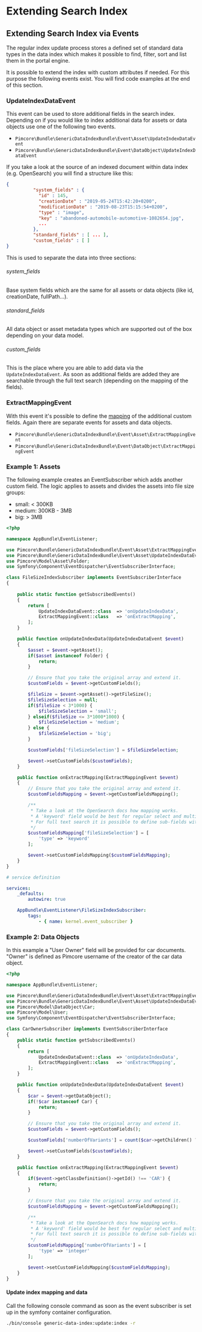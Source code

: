 # Extending Search Index

## Extending Search Index via Events

The regular index update process stores a defined set of standard data types in the data index which makes it
possible to find, filter, sort and list them in the portal engine.

It is possible to extend the index with custom attributes if needed. For this purpose the following events exist. You
will find code examples at the end of this section.

### UpdateIndexDataEvent

This event can be used to store additional fields in the search index. Depending on if you would like to index additional
data for assets or data objects use one of the following two events.

* `Pimcore\Bundle\GenericDataIndexBundle\Event\Asset\UpdateIndexDataEvent`
* `Pimcore\Bundle\GenericDataIndexBundle\Event\DataObject\UpdateIndexDataEvent`

If you take a look at the source of an indexed document within data index (e.g. OpenSearch) you will find a structure like this:

```json
{
          "system_fields" : {
            "id" : 145,
            "creationDate" : "2019-05-24T15:42:20+0200",
            "modificationDate" : "2019-08-23T15:15:54+0200",
            "type" : "image",
            "key" : "abandoned-automobile-automotive-1082654.jpg",
            ...
          },
          "standard_fields" : [ ... ],
          "custom_fields" : [ ]
}
```

This is used to separate the data into three sections:

###### system_fields

Base system fields which are the same for all assets or data objects (like id, creationDate, fullPath...).

###### standard_fields

All data object or asset metadata types which are supported out of the box depending on your data model.

###### custom_fields

This is the place where you are able to add data via the `UpdateIndexDataEvent`. As soon as additional fields are added
they are searchable through the full text search (depending on the mapping of the fields).

### ExtractMappingEvent

With this event it's possible to define the [mapping](https://opensearch.org/docs/latest/field-types/)
of the additional custom fields. Again there are separate events for assets and data objects.

* `Pimcore\Bundle\GenericDataIndexBundle\Event\Asset\ExtractMappingEvent`
* `Pimcore\Bundle\GenericDataIndexBundle\Event\DataObject\ExtractMappingEvent`


### Example 1: Assets

The following example creates an EventSubscriber which adds another custom field. The logic applies to assets and divides the assets into file size groups:

* small: < 300KB
* medium: 300KB - 3MB
* big: > 3MB

```php
<?php

namespace AppBundle\EventListener;

use Pimcore\Bundle\GenericDataIndexBundle\Event\Asset\ExtractMappingEvent;
use Pimcore\Bundle\GenericDataIndexBundle\Event\Asset\UpdateIndexDataEvent;
use Pimcore\Model\Asset\Folder;
use Symfony\Component\EventDispatcher\EventSubscriberInterface;

class FileSizeIndexSubscriber implements EventSubscriberInterface
{
    
    public static function getSubscribedEvents()
    {
        return [
            UpdateIndexDataEvent::class  => 'onUpdateIndexData',
            ExtractMappingEvent::class   => 'onExtractMapping',
        ];
    }

    public function onUpdateIndexData(UpdateIndexDataEvent $event)
    {
        $asset = $event->getAsset();
        if($asset instanceof Folder) {
            return;
        }

        // Ensure that you take the original array and extend it.
        $customFields = $event->getCustomFields();

        $fileSize = $event->getAsset()->getFileSize();
        $fileSizeSelection = null;
        if($fileSize < 3*1000) {
            $fileSizeSelection = 'small';
        } elseif($fileSize <= 3*1000*1000) {
            $fileSizeSelection = 'medium';
        } else {
            $fileSizeSelection = 'big';
        }

        $customFields['fileSizeSelection'] = $fileSizeSelection;

        $event->setCustomFields($customFields);
    }

    public function onExtractMapping(ExtractMappingEvent $event)
    {
        // Ensure that you take the original array and extend it.
        $customFieldsMapping = $event->getCustomFieldsMapping();

        /**
         * Take a look at the OpenSearch docs how mapping works.
         * A 'keyword' field would be best for regular select and multi select filters.
         * For full text search it is possible to define sub-fields with special OpenSearch analyzers too.
         */
        $customFieldsMapping['fileSizeSelection'] = [
            'type' => 'keyword'
        ];

        $event->setCustomFieldsMapping($customFieldsMapping);
    }
}


```

```yaml
# service definition

services:
    _defaults:
        autowire: true

    AppBundle\EventListener\FileSizeIndexSubscriber:
        tags:
            - { name: kernel.event_subscriber }
```


### Example 2: Data Objects

In this example a "User Owner" field will be provided for car documents. 
"Owner" is defined as Pimcore username of the creator of the car data object.

```php
<?php

namespace AppBundle\EventListener;

use Pimcore\Bundle\GenericDataIndexBundle\Event\Asset\ExtractMappingEvent;
use Pimcore\Bundle\GenericDataIndexBundle\Event\Asset\UpdateIndexDataEvent;
use Pimcore\Model\DataObject\Car;
use Pimcore\Model\User;
use Symfony\Component\EventDispatcher\EventSubscriberInterface;

class CarOwnerSubscriber implements EventSubscriberInterface
{
    public static function getSubscribedEvents()
    {
        return [
            UpdateIndexDataEvent::class  => 'onUpdateIndexData',
            ExtractMappingEvent::class   => 'onExtractMapping',
        ];
    }

    public function onUpdateIndexData(UpdateIndexDataEvent $event)
    {
        $car = $event->getDataObject();
        if(!$car instanceof Car) {
            return;
        }

        // Ensure that you take the original array and extend it.
        $customFields = $event->getCustomFields();

        $customFields['numberOfVariants'] = count($car->getChildren() ?? []);

        $event->setCustomFields($customFields);
    }

    public function onExtractMapping(ExtractMappingEvent $event)
    {
        if($event->getClassDefinition()->getId() !== 'CAR') {
            return;
        }

        // Ensure that you take the original array and extend it.
        $customFieldsMapping = $event->getCustomFieldsMapping();

        /**
         * Take a look at the OpenSearch docs how mapping works.
         * A 'keyword' field would be best for regular select and multi select filters.
         * For full text search it is possible to define sub-fields with special OpenSearch analyzers too.
         */
        $customFieldsMapping['numberOfVariants'] = [
            'type' => 'integer'
        ];

        $event->setCustomFieldsMapping($customFieldsMapping);
    }
}

```

#### Update index mapping and data

Call the following console command as soon as the event subscriber is set up in the symfony container configuration.

```bash
./bin/console generic-data-index:update:index -r
```